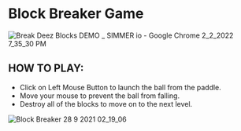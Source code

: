 # Block Breaker Game

![Break Deez Blocks DEMO _ SIMMER io - Google Chrome 2_2_2022 7_35_30 PM](https://user-images.githubusercontent.com/86726474/152199343-96af8840-cea0-476f-8682-fd9d513353c6.png)

## HOW TO PLAY:

* Click on Left Mouse Button to launch the ball from the paddle.
* Move your mouse to prevent the ball from falling.
* Destroy all of the blocks to move on to the next level.

![Block Breaker 28 9 2021 02_19_06](https://user-images.githubusercontent.com/86726474/152199737-460997b5-2021-49aa-b4e6-16ac31a479b2.png)
